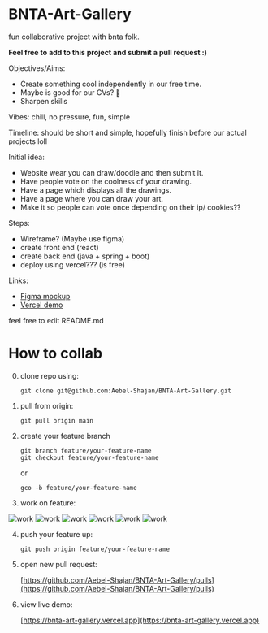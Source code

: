 # BNTA-Art-Gallery
fun collaborative project with bnta folk. 

**Feel free to add to this project and submit a pull request :)**

Objectives/Aims: 
* Create something cool independently in our free time.
* Maybe is good for our CVs? 🤷
* Sharpen skills

Vibes: chill, no pressure, fun, simple

Timeline: should be short and simple, hopefully finish before our actual projects loll

Initial idea: 
* Website wear you can draw/doodle and then submit it.
* Have people vote on the coolness of your drawing.
* Have a page which displays all the drawings.
* Have a page where you can draw your art.
* Make it so people can vote once depending on their ip/ cookies??


Steps:
* Wireframe? (Maybe use figma)
* create front end (react)
* create back end (java + spring + boot)
* deploy using vercel??? (is free)

Links:
* [Figma mockup](https://www.figma.com/file/veB2rqizriFsJheu8yyqAf/BNTA-ART-GALLERY?type=whiteboard&node-id=0%3A1&t=76Xbd7OZPASVK9WJ-1)
* [Vercel demo](https://bnta-art-gallery.vercel.app)

feel free to edit README.md

# How to collab
0. clone repo using:
   ```console
   git clone git@github.com:Aebel-Shajan/BNTA-Art-Gallery.git
   ```
   
1. pull from origin:
   ```console
   git pull origin main
   ```
   
2. create your feature branch
   ```console
   git branch feature/your-feature-name
   git checkout feature/your-feature-name
   ```
   or
   ```console
   gco -b feature/your-feature-name
   ```
   
3. work on feature:
   
![work](https://media.tenor.com/qfIdK2F8hroAAAAi/kater-work-kater.gif)
![work](https://media.tenor.com/qfIdK2F8hroAAAAi/kater-work-kater.gif)
![work](https://media.tenor.com/qfIdK2F8hroAAAAi/kater-work-kater.gif)
![work](https://media.tenor.com/qfIdK2F8hroAAAAi/kater-work-kater.gif)
![work](https://media.tenor.com/qfIdK2F8hroAAAAi/kater-work-kater.gif)
![work](https://media.tenor.com/qfIdK2F8hroAAAAi/kater-work-kater.gif)


4. push your feature up:
   ```console
   git push origin feature/your-feature-name
   ```

5. open new pull request:
   
   [https://github.com/Aebel-Shajan/BNTA-Art-Gallery/pulls](https://github.com/Aebel-Shajan/BNTA-Art-Gallery/pulls)

6. view live demo:
   
   [https://bnta-art-gallery.vercel.app](https://bnta-art-gallery.vercel.app)

